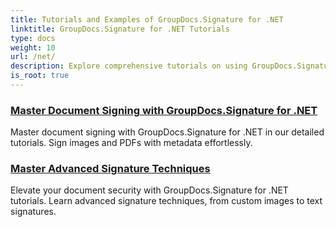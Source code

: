 ```yaml
---
title: Tutorials and Examples of GroupDocs.Signature for .NET 
linktitle: GroupDocs.Signature for .NET Tutorials
type: docs
weight: 10
url: /net/
description: Explore comprehensive tutorials on using GroupDocs.Signature for .NET. Learn to implement digital signatures, customize workflows, and enhance document security with clear, step-by-step guides.
is_root: true
---
```


### [Master Document Signing with GroupDocs.Signature for .NET](./master-document-signing/)
Master document signing with GroupDocs.Signature for .NET in our detailed tutorials. Sign images and PDFs with metadata effortlessly.
### [Master Advanced Signature Techniques](./master-advanced-sign-techniques/)
Elevate your document security with GroupDocs.Signature for .NET tutorials. Learn advanced signature techniques, from custom images to text signatures.
